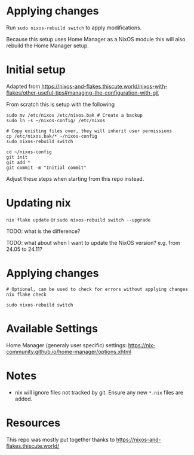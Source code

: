 # Applying changes
Run `sudo nixos-rebuild switch` to apply modifications.

Because this setup uses Home Manager as a NixOS module this will also rebuild the Home Manager setup.

# Initial setup

Adapted from https://nixos-and-flakes.thiscute.world/nixos-with-flakes/other-useful-tips#managing-the-configuration-with-git


From scratch this is setup with the following
```
sudo mv /etc/nixos /etc/nixos.bak # Create a backup
sudo ln -s ~/nixos-config/ /etc/nixos

# Copy existing files over, they will inherit user permissions
cp /etc/nixos.bak/* ~/nixos-config
sudo nixos-rebuild switch

cd ~/nixos-config
git init
git add *
git commit -m "Initial commit"
```

Adjust these steps when starting from this repo instead.

# Updating nix
`nix flake update`
or
`sudo nixos-rebuild switch --upgrade`

TODO: what is the difference?

TODO: what about when I want to update the NixOS version? e.g. from 24.05 to 24.11?

# Applying changes
```
# Optional, can be used to check for errors without applying changes
nix flake check

sudo nixos-rebuild switch
```

# Available Settings

Home Manager (generaly user specific) settings: https://nix-community.github.io/home-manager/options.xhtml

# Notes
- nix will ignore files not tracked by git. Ensure any new `*.nix` files are added.

# Resources
This repo was mostly put together thanks to https://nixos-and-flakes.thiscute.world/